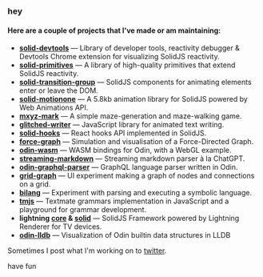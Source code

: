 ### hey

#### Here are a couple of projects that I've made or am maintaining:

- **[solid-devtools](https://github.com/thetarnav/solid-devtools)** — Library of developer tools, reactivity debugger & Devtools Chrome extension for visualizing SolidJS reactivity.
- **[solid-primitives](https://primitives.solidjs.community)** — A library of high-quality primitives that extend SolidJS reactivity.
- **[solid-transition-group](https://github.com/solidjs-community/solid-transition-group)** — SolidJS components for animating elements enter or leave the DOM.
- **[solid-motionone](https://github.com/solidjs-community/solid-motionone)** — A 5.8kb animation library for SolidJS powered by Web Animations API.
- **[mxyz-mark](https://mxyz-mark-solid-web.vercel.app)** — A simple maze-generation and maze-walking game.
- **[glitched-writer](https://github.com/thetarnav/glitched-writer)** — JavaScript library for animated text writing.
- **[solid-hooks](https://github.com/thetarnav/solid-hooks)** — React hooks API implemented in SolidJS.
- **[force-graph](https://thetarnav.github.io/force-graph)** — Simulation and visualisation of a Force-Directed Graph.
- **[odin-wasm](https://thetarnav.github.io/odin-wasm)** — WASM bindings for Odin, with a WebGL example.
- **[streaming-markdown](https://thetarnav.github.io/streaming-markdown)** — Streaming markdown parser à la ChatGPT.
- **[odin-graphql-parser](https://github.com/thetarnav/odin-graphql-parser)** — GraphQL language parser written in Odin.
- **[grid-graph](https://thetarnav.github.io/grid-graph)** — UI experiment making a graph of nodes and connections on a grid.
- **[bilang](https://thetarnav.github.io/bilang)** — Experiment with parsing and executing a symbolic language.
- **[tmjs](https://github.com/thetarnav/tmjs)** — Textmate grammars implementation in JavaScript and a playground for grammar development.
- **lightning [core](https://github.com/lightning-tv/core) & [solid](https://github.com/lightning-tv/solid)** — SolidJS Framework powered by Lightning Renderer for TV devices.
- **[odin-lldb](https://github.com/thetarnav/odin-lldb)** — Visualization of Odin builtin data structures in LLDB

Sometimes I post what I'm working on to [twitter](https://twitter.com/thetarnav).

have fun
